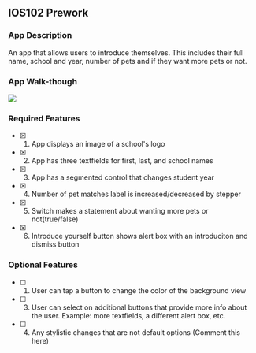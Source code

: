 ## IOS102 Prework

### App Description

An app that allows users to introduce themselves. This includes their full name, school and year, number of pets and if they want more pets or not.

### App Walk-though

<div>
    <a href="https://www.loom.com/share/1bab0569d07e4a74a2d73b1a72b7729e">
    </a>
    <a href="https://www.loom.com/share/1bab0569d07e4a74a2d73b1a72b7729e">
      <img style="max-width:300px;" src="https://cdn.loom.com/sessions/thumbnails/1bab0569d07e4a74a2d73b1a72b7729e-365267b1e632c104-full-play.gif">
    </a>
  </div>

### Required Features

- [x] 1. App displays an image of a school's logo
- [x] 2. App has three textfields for first, last, and school names
- [x] 3. App has a segmented control that changes student year
- [x] 4. Number of pet matches label is increased/decreased by stepper
- [x] 5. Switch makes a statement about wanting more pets or not(true/false) 
- [x] 6. Introduce yourself button shows alert box with an introduciton and dismiss button

### Optional Features

- [ ] 1. User can tap a button to change the color of the background view
- [ ] 3. User can select on additional buttons that provide more info about the user. Example: more textfields, a different alert box, etc.
- [ ] 4. Any stylistic changes that are not default options (Comment this here)
